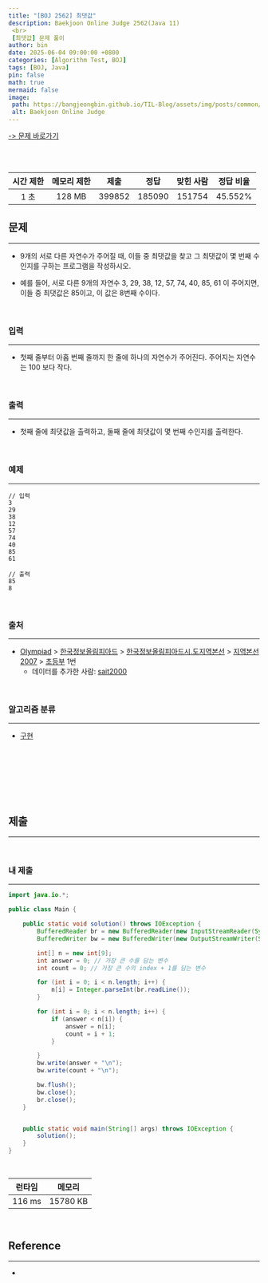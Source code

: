 ```yaml
---
title: "[BOJ 2562] 최댓값"
description: Baekjoon Online Judge 2562(Java 11)
 <br>
 [최댓값] 문제 풀이
author: bin
date: 2025-06-04 09:00:00 +0800
categories: [Algorithm Test, BOJ]
tags: [BOJ, Java]
pin: false
math: true
mermaid: false
image:
 path: https://bangjeongbin.github.io/TIL-Blog/assets/img/posts/common/baekjoon-logo.png
 alt: Baekjoon Online Judge
---
```

[-> 문제 바로가기](https://www.acmicpc.net/problem/2562)

<br>
<br>

| 시간 제한 | 메모리 제한 |   제출   |   정답   | 맞힌 사람  |  정답 비율  |
| :---: | :----: | :----: | :----: | :----: | :-----: |
|  1 초  | 128 MB | 399852 | 185090 | 151754 | 45.552% |

## 문제
---
- 9개의 서로 다른 자연수가 주어질 때, 이들 중 최댓값을 찾고 그 최댓값이 몇 번째 수인지를 구하는 프로그램을 작성하시오.

- 예를 들어, 서로 다른 9개의 자연수 3, 29, 38, 12, 57, 74, 40, 85, 61 이 주어지면, 이들 중 최댓값은 85이고, 이 값은 8번째 수이다.

<br>

### 입력
---
- 첫째 줄부터 아홉 번째 줄까지 한 줄에 하나의 자연수가 주어진다. 주어지는 자연수는 100 보다 작다.

<br>

### 출력
---
- 첫째 줄에 최댓값을 출력하고, 둘째 줄에 최댓값이 몇 번째 수인지를 출력한다.

<br>

### 예제
---
```
// 입력
3
29
38
12
57
74
40
85
61
```

```
// 출력
85
8
```

<br>

### 출처
---
- [Olympiad](https://www.acmicpc.net/category/2) > [한국정보올림피아드](https://www.acmicpc.net/category/55) > [한국정보올림피아드시․도지역본선](https://www.acmicpc.net/category/57) > [지역본선 2007](https://www.acmicpc.net/category/68) > [초등부](https://www.acmicpc.net/category/detail/361) 1번
	- 데이터를 추가한 사람: [sait2000](https://www.acmicpc.net/user/sait2000)

<br>

### 알고리즘 분류
---
- [구현](https://www.acmicpc.net/problem/tag/102)

<br>
<br>
<br>
<br>
<br>
<br>

## 제출
---

<br>

### 내 제출
---
```java
import java.io.*;

public class Main {

    public static void solution() throws IOException {
        BufferedReader br = new BufferedReader(new InputStreamReader(System.in));
        BufferedWriter bw = new BufferedWriter(new OutputStreamWriter(System.out));

        int[] n = new int[9];
        int answer = 0; // 가장 큰 수를 담는 변수
        int count = 0; // 가장 큰 수의 index + 1를 담는 변수

        for (int i = 0; i < n.length; i++) {
            n[i] = Integer.parseInt(br.readLine());
        }

        for (int i = 0; i < n.length; i++) {
            if (answer < n[i]) {
                answer = n[i];
                count = i + 1;
            }

        }
        bw.write(answer + "\n");
        bw.write(count + "\n");

        bw.flush();
        bw.close();
        br.close();
    }


    public static void main(String[] args) throws IOException {
        solution();
    }
}

```

<br>

|  런타임   |   메모리    |
| :----: | :------: |
| 116 ms | 15780 KB |

<br>

## Reference
---
- 
